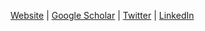 [Website](https://scotthosking.com/) | 
[Google Scholar](https://scholar.google.co.uk/citations?user=Z9vzJ2cAAAAJ&hl=en) |
[Twitter](https://twitter.com/scotthosking) |
[LinkedIn](https://www.linkedin.com/in/scotthosking/)
